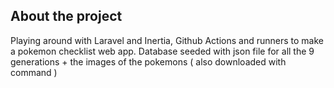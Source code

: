 ## About the project

Playing around with Laravel and Inertia, Github Actions and runners to make a pokemon checklist web app. Database seeded with json file for all the 9 generations + the images of the pokemons ( also downloaded with command )
